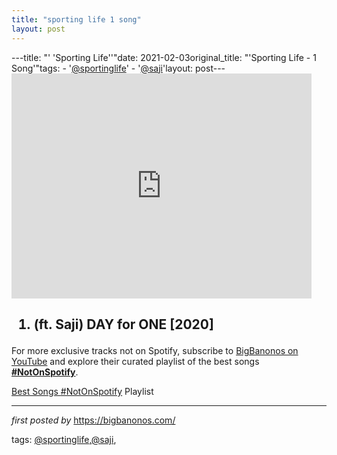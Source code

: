 ```yaml
---
title: "sporting life 1 song"
layout: post
---
```

---title: "' 'Sporting Life''"date: 2021-02-03original_title: "'Sporting Life - 1 Song'"tags:  - '[@sportinglife](/tags/sportinglife/)'  - '[@saji](/tags/saji/)'layout: post---<iframe frameborder="0" height="360" src="https://youtube.com/embed/X856vlhWAhE" width="480"></iframe><br /><h2><ol><li>(ft. Saji) DAY for ONE [2020]</li></ol></h2><!--Subscribe and Playlist Links--><div>    <p>For more exclusive tracks not on Spotify, subscribe to <a href="https://www.youtube.com/[@BigBanonos](/tags/BigBanonos/)" target="_blank">BigBanonos on YouTube</a> and explore their curated playlist of the best songs <strong>[#NotOnSpotify](/tags/NotOnSpotify/)</strong>.</p>    <p><a href="https://www.youtube.com/playlist?list=PLtuNtuTatqI0kFahUCbtbfenC_ET5O_tr" target="_blank">Best Songs [#NotOnSpotify](/tags/NotOnSpotify/) Playlist<br /></a></p></div><hr /><p><em>first posted by</em> <a href="https://bigbanonos.com/" rel="noopener" target="_new">https://bigbanonos.com/</a></p><p>tags: [@sportinglife](/tags/sportinglife/),[@saji](/tags/saji/),</p>